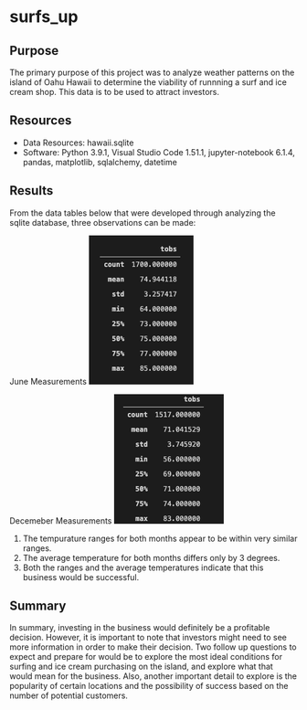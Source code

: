 # surfs_up

## Purpose

The primary purpose of this project was to analyze weather patterns on the island of Oahu Hawaii to determine the viability of runnning a surf and ice cream shop. This data is to be used to attract investors.

## Resources

- Data Resources: hawaii.sqlite
- Software: Python 3.9.1, Visual Studio Code 1.51.1, jupyter-notebook 6.1.4, pandas, matplotlib, sqlalchemy, datetime

## Results

From the data tables below that were developed through analyzing the sqlite database, three observations can be made:

June Measurements
![](juneTempData.png)

Decemeber Measurements
![](decTempData.png)

1. The tempurature ranges for both months appear to be within very similar ranges.
2. The average temperature for both months differs only by 3 degrees.
3. Both the ranges and the average temperatures indicate that this business would be successful.

## Summary

In summary, investing in the business would definitely be a profitable decision. However, it is important to note that investors might need to see more information in order to make their decision. Two follow up questions to expect and prepare for would be to explore the most ideal conditions for surfing and ice cream purchasing on the island, and explore what that would mean for the business. Also, another important detail to explore is the popularity of certain locations and the possibility of success based on the number of potential customers.